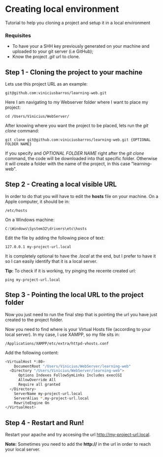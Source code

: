 # Creating local environment
Tutorial to help you cloning a project and setup it in a local environment

### Requisites
* To have your a SHH key previously generated on your machine and uploaded to your git server (i.e GitHub);
* Know the project *.git* url to clone.

## Step 1 - Cloning the project to your machine

Lets use this project URL as an example:

    git@github.com:viniciusbarros/learning-web.git

Here I am navigating to my Webserver folder where I want to place my project:

	cd /Users/Vinicius/WebServer/

After knowing where you want the project to be placed, lets run the *git clone* command:


	git clone git@github.com:viniciusbarros/learning-web.git {OPTIONAL FOLDER NAME}

If you specify and *OPTIONAL FOLDER NAME* right after the *git clone* command, the code will be downloaded into that specific folder. Otherwise it will create a folder with the name of the project, in this case "learning-web".

## Step 2 - Creating a local visible URL

In order to do that you will have to edit the **hosts** file on your machine.
On a Apple computer, it should be in:

	/etc/hosts

On a Windows machine:

	C:\Windows\System32\drivers\etc\hosts

Edit the file by adding the following piece of text:

	127.0.0.1 my-project-url.local

It is completely optional to have the *.local* at the end, but I prefer to have it so I can easily identify that it is a local server.

**Tip:** To check if it is working, try pinging the recente created url:

	ping my-project-url.local

## Step 3 - Pointing the local URL to the project folder

Now you just need to run the final step that is pointing the url you have just created to the project folder.

Now you need to find where is your Virtual Hosts file (according to your local server). In my case, I use XAMPP, so my file sits in:

	/Applications/XAMPP/etc/extra/httpd-vhosts.conf

Add the following content:

```bash
<VirtualHost *:80>
    DocumentRoot "/Users/Vinicius/WebServer/learning-web"
  <Directory "/Users/Vinicius/WebServer/learning-web">
	  Options Indexes FollowSymLinks Includes execCGI
	  AllowOverride All
	  Require all granted
  </Directory>
	ServerName my-project-url.local
	ServerAlias *.my-project-url.local
	RewriteEngine On
</VirtualHost>
 ```

## Step 4 - Restart and Run!
Restart your apache and try accesing the url http://my-project-url.local.

**Note:** Sometimes you need to add the **http://** in the url in order to reach your local server.
